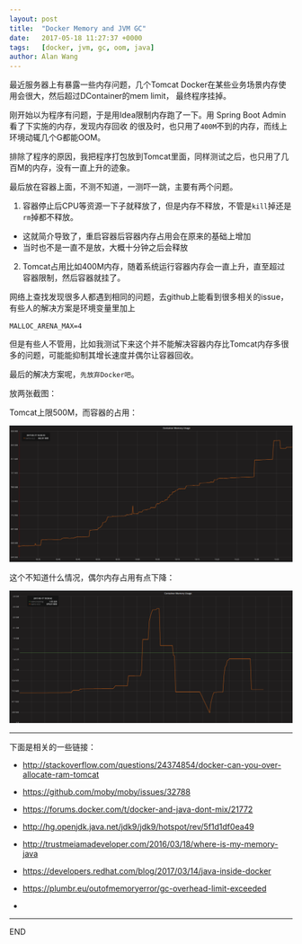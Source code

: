```yaml
---
layout: post
title:  "Docker Memory and JVM GC"
date:   2017-05-18 11:27:37 +0000
tags:   [docker, jvm, gc, oom, java]
author: Alan Wang
---
```

最近服务器上有暴露一些内存问题，几个Tomcat Docker在某些业务场景内存使用会很大，然后超过DContainer的mem limit，
最终程序挂掉。

刚开始以为程序有问题，于是用Idea限制内存跑了一下。用 Spring Boot Admin 看了下实施的内存，发现内存回收
的很及时，也只用了`400M`不到的内存，而线上环境动辄几个G都能OOM。

排除了程序的原因，我把程序打包放到Tomcat里面，同样测试之后，也只用了几百M的内存，没有一直上升的迹象。

最后放在容器上面，不测不知道，一测吓一跳，主要有两个问题。

1. 容器停止后CPU等资源一下子就释放了，但是内存不释放，不管是`kill`掉还是`rm`掉都不释放。
 - 这就简介导致了，重启容器后容器内存占用会在原来的基础上增加
 - 当时也不是一直不是放，大概十分钟之后会释放
2. Tomcat占用比如400M内存，随着系统运行容器内存会一直上升，直至超过容器限制，然后容器就挂了。

网络上查找发现很多人都遇到相同的问题，去github上能看到很多相关的issue，有些人的解决方案是环境变量里加上
```
MALLOC_ARENA_MAX=4
```
但是有些人不管用，比如我测试下来这个并不能解决容器内存比Tomcat内存多很多的问题，可能能抑制其增长速度并偶尔让容器回收。

最后的解决方案呢，`先放弃Docker吧`。

放两张截图：

Tomcat上限500M，而容器的占用：

![](./resources/jvm-gc-and-docker-memery/mem1.png)

这个不知道什么情况，偶尔内存占用有点下降：

![](./resources/jvm-gc-and-docker-memery/mem2.png)

----

下面是相关的一些链接：

- http://stackoverflow.com/questions/24374854/docker-can-you-over-allocate-ram-tomcat
- https://github.com/moby/moby/issues/32788
- https://forums.docker.com/t/docker-and-java-dont-mix/21772
- http://hg.openjdk.java.net/jdk9/jdk9/hotspot/rev/5f1d1df0ea49


- http://trustmeiamadeveloper.com/2016/03/18/where-is-my-memory-java
- https://developers.redhat.com/blog/2017/03/14/java-inside-docker
- https://plumbr.eu/outofmemoryerror/gc-overhead-limit-exceeded
-

---
END
